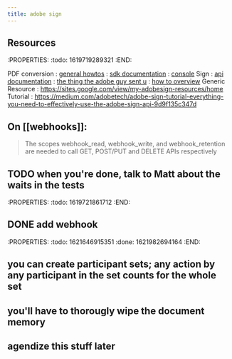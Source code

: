 ```yaml
---
title: adobe sign
---
```


## Resources
:PROPERTIES:
:todo: 1619719289321
:END:

PDF conversion
: [general howtos](https://www.adobe.io/apis/documentcloud/dcsdk/docs.html?view=services)
: [sdk documentation](https://opensource.adobe.com/pdftools-node-sdk-samples/apidocs/latest/FileRef.html#.createFromStream)
: [console](https://console.adobe.io/projects/541493/4566206088344637219/credentials/168057/details)
Sign
: [api documentation](https://secure.na1.adobesign.com/public/docs/restapi/v6#ParticipantInfopost_agreements)
: [the thing the adobe guy sent u](https://sites.google.com/view/my-adobesign-resources/oauth-process-for-partners)
: [how to overview](https://www.adobe.io/apis/documentcloud/sign/docs.html)
Generic Resource
: https://sites.google.com/view/my-adobesign-resources/home
Tutorial
: https://medium.com/adobetech/adobe-sign-tutorial-everything-you-need-to-effectively-use-the-adobe-sign-api-9d9f135c347d
## On [[webhooks]]:
> The scopes webhook_read, webhook_write, and webhook_retention are needed to call GET, POST/PUT and DELETE APIs respectively
>
## TODO when you're done, talk to Matt about the waits in the tests
:PROPERTIES:
:todo: 1619721861712
:END:
## DONE add webhook
:PROPERTIES:
:todo: 1621646915351
:done: 1621982694164
:END:
## you can create participant sets; any action by any participant in the set counts for the whole set
## you'll have to thorougly wipe the document memory
## agendize this stuff later
